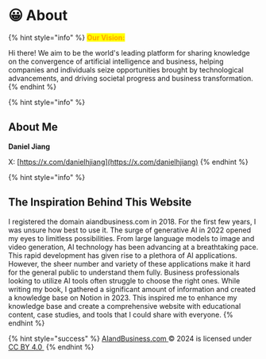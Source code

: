 # 😀 About

{% hint style="info" %}
<mark style="color:orange;">**Our Vision:**</mark>&#x20;

Hi there! We aim to be the world's leading platform for sharing knowledge on the convergence of artificial intelligence and business, helping companies and individuals seize opportunities brought by technological advancements, and driving societal progress and business transformation.
{% endhint %}



{% hint style="info" %}
## About Me

**Daniel Jiang**

X: [https://x.com/danielhjiang](https://x.com/danielhjiang)
{% endhint %}



{% hint style="info" %}
## The Inspiration Behind This Website



I registered the domain aiandbusiness.com in 2018. For the first few years, I was unsure how best to use it. The surge of generative AI in 2022 opened my eyes to limitless possibilities. From large language models to image and video generation, AI technology has been advancing at a breathtaking pace. This rapid development has given rise to a plethora of AI applications. However, the sheer number and variety of these applications make it hard for the general public to understand them fully. Business professionals looking to utilize AI tools often struggle to choose the right ones. While writing my book, I gathered a significant amount of information and created a knowledge base on Notion in 2023. This inspired me to enhance my knowledge base and create a comprehensive website with educational content, case studies, and tools that I could share with everyone.
{% endhint %}







{% hint style="success" %}
[AIandBusiness.com ](http://aiandbusiness.com/)© 2024 is licensed under [CC BY 4.0 <img src="https://chooser-beta.creativecommons.org/img/cc-logo.f0ab4ebe.svg" alt="" data-size="line"><img src="https://chooser-beta.creativecommons.org/img/cc-by.21b728bb.svg" alt="" data-size="line">](https://creativecommons.org/licenses/by/4.0/?ref=chooser-v1)
{% endhint %}

